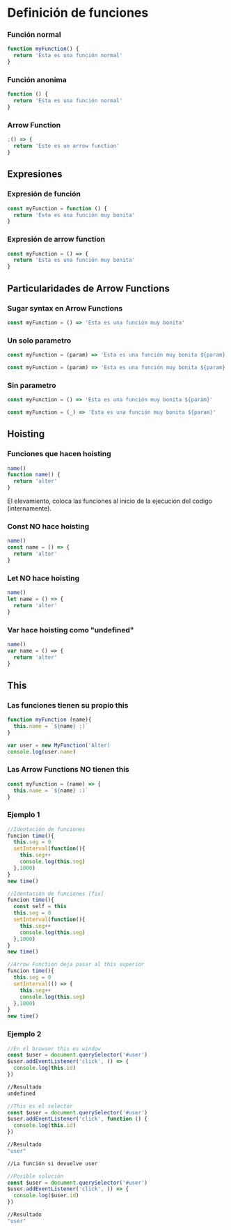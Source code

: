 # Definición de funciones

### Función normal

```js
function myFunction() {
  return 'Esta es una función normal'
}
```

### Función anonima

```js
function () {
  return 'Esta es una función normal'
}
```

### Arrow Function

```js
;() => {
  return 'Este es un arrow function'
}
```

## Expresiones

### Expresión de función

```js
const myFunction = function () {
  return 'Esta es una función muy bonita'
}
```

### Expresión de arrow function

```js
const myFunction = () => {
  return 'Esta es una función muy bonita'
}
```

## Particularidades de Arrow Functions

### Sugar syntax en Arrow Functions

```js
const myFunction = () => 'Esta es una función muy bonita'
```

### Un solo parametro

```js
const myFunction = (param) => 'Esta es una función muy bonita ${param}'
```

```js
const myFunction = (param) => 'Esta es una función muy bonita ${param}'
```

### Sin parametro

```js
const myFunction = () => 'Esta es una función muy bonita ${param}'
```

```js
const myFunction = (_) => 'Esta es una función muy bonita ${param}'
```

## Hoisting

### Funciones que hacen hoisting

```js
name()
function name() {
  return 'alter'
}
```

El elevamiento, coloca las funciones al inicio de la ejecución del codigo (internamente).

### Const NO hace hoisting

```js
name()
const name = () => {
  return 'alter'
}
```

### Let NO hace hoisting

```js
name()
let name = () => {
  return 'alter'
}
```

### Var hace hoisting como "undefined"

```js
name()
var name = () => {
  return 'alter'
}
```

## This

### Las funciones tienen su propio this

```js
function myFunction (name){
  this.name = `${name} :)`
}

var user = new MyFunction('Alter)
console.log(user.name)
```

### Las Arrow Functions NO tienen this

```js
const myFunction = (name) => {
  this.name = `${name} :)`
}
```

### Ejemplo 1

```js
//Identación de funciones
funcion time(){
  this.seg = 0
  setInterval(function(){
    this.seg++
    console.log(this.seg)
  },1000)
}
new time()
```

```js
//Identación de funciones [fix]
funcion time(){
  const self = this
  this.seg = 0
  setInterval(function(){
    this.seg++
    console.log(this.seg)
  },1000)
}
new time()
```

```js
//Arrow Function deja pasar al this superior
funcion time(){
  this.seg = 0
  setInterval(() => {
    this.seg++
    console.log(this.seg)
  },1000)
}
new time()
```

### Ejemplo 2

```js
//En el browser this es window
const $user = document.querySelector('#user')
$user.addEventListener('click', () => {
  console.log(this.id)
})
```

```bash
//Resultado
undefined
```

```js
//This es el selector
const $user = document.querySelector('#user')
$user.addEventListener('click', function () {
  console.log(this.id)
})
```

```bash
//Resultado
"user"

//La función si devuelve user
```

```js
//Posible solución
const $user = document.querySelector('#user')
$user.addEventListener('click', () => {
  console.log($user.id)
})
```

```bash
//Resultado
"user"
```
